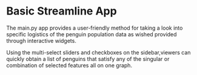 # Basic Streamline App

The main.py app provides a user-friendly method for taking a look into specific logistics of the penguin population data as wished provided through interactive widgets.

Using the multi-select sliders and checkboxes on the sidebar,viewers can quickly obtain a list of penguins that satisfy any of the singular or combination of selected features all on one graph.
